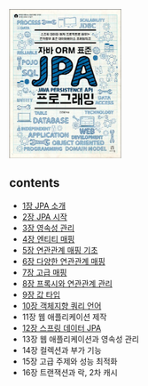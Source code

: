 <img src="img.png" width="40%">

## contents

- [1장 JPA 소개](contents/1/README.md)
- [2장 JPA 시작](contents/2/README.md)
- [3장 영속성 관리](contents/3/README.md)
- [4장 엔티티 매핑](contents/4/README.md)
- [5장 연관관계 매핑 기초](contents/5/README.md)
- [6장 다양한 연관관계 매핑](contents/6/README.md)
- [7장 고급 매핑](contents/7/README.md)
- [8장 프록시와 연관관계 관리](contents/8/README.md)
- [9장 값 타입](contents/9/README.md)
- [10장 객체지향 쿼리 언어](contents/10/README.md)
- 11장 웹 애플리케이션 제작
- [12장 스프링 데이터 JPA](contents/12/README.md)
- 13장 웹 애플리케이션과 영속성 관리
- 14장 컬렉션과 부가 기능
- 15장 고급 주제와 성능 최적화
- 16장 트랜잭션과 락, 2차 캐시
